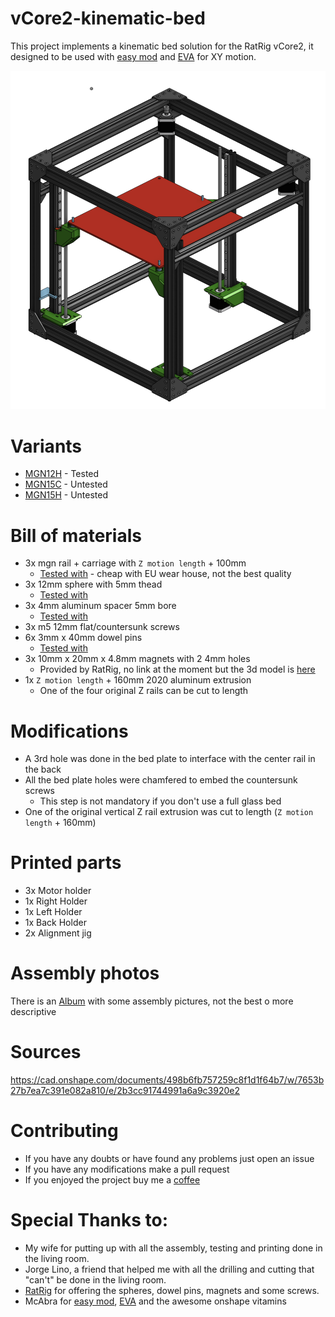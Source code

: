 # vCore2-kinematic-bed

This project implements a kinematic bed solution for the RatRig vCore2, it designed to be used with [easy mod](https://github.com/EVA-3D/easy-mod) and [EVA](https://pkucmus.github.io/EVA/) for XY motion.

![alt text](./assets/assembly.png "Logo Title Text 1")

# Variants

- [MGN12H](./stl/mgn12h) - Tested
- [MGN15C](./stl/mgn15c) - Untested
- [MGN15H](./stl/mgn15h) - Untested

# Bill of materials

- 3x mgn rail + carriage with `Z motion length` + 100mm
    - [Tested with](https://www.banggood.com/Machifit-MGN12-100-1000mm-Linear-Rail-Guide-with-MGN12H-Linear-Sliding-Guide-Block-CNC-Parts-p-1156260.html?rmmds=myorder&ID=515971&cur_warehouse=UK) - cheap with EU wear house, not the best quality
- 3x 12mm sphere with 5mm thead
    - [Tested with](https://www.ratrig.com/steel-ball-12mm-threaded-m5.html)
- 3x 4mm aluminum spacer 5mm bore
    - [Tested with](https://www.ratrig.com/aluminium-spacer-40mm.html)
- 3x m5 12mm flat/countersunk screws
- 6x 3mm x 40mm dowel pins
    - [Tested with](https://www.ratrig.com/dowel-pin-3-0mm-x-40-0mm.html)
- 3x 10mm x 20mm x 4.8mm magnets with 2 4mm holes
    - Provided by RatRig, no link at the moment but the 3d model is [here](./assets/magnet.stl)
- 1x `Z motion length` + 160mm 2020 aluminum extrusion
    - One of the four original Z rails can be cut to length


# Modifications

- A 3rd hole was done in the bed plate to interface with the center rail in the back
- All the bed plate holes were chamfered to embed the countersunk screws
    - This step is not mandatory if you don't use a full glass bed
- One of the original vertical Z rail extrusion was cut to length (`Z motion length` + 160mm)

# Printed parts

- 3x Motor holder
- 1x Right Holder
- 1x Left Holder
- 1x Back Holder
- 2x Alignment jig

# Assembly photos

There is an [Album](https://photos.google.com/album/AF1QipPb8UzY6MsozT46tPPoFIl3qnk6D_y54e8xmwLS) with some assembly pictures, not the best o more descriptive

# Sources

https://cad.onshape.com/documents/498b6fb757259c8f1d1f64b7/w/7653b27b7ea7c391e082a810/e/2b3cc91744991a6a9c3920e2

# Contributing

- If you have any doubts or have found any problems just open an issue
- If you have any modifications make a pull request
- If you enjoyed the project buy me a [coffee](https://paypal.me/eduardoliveira2009)

# Special Thanks to:
- My wife for putting up with all the assembly, testing and printing done in the living room.
- Jorge Lino, a friend that helped me with all the drilling and cutting that "can't" be done in the living room.
- [RatRig](https://www.ratrig.com/) for offering the spheres, dowel pins, magnets and some screws.
- McAbra for [easy mod](https://github.com/EVA-3D/easy-mod), [EVA](https://pkucmus.github.io/EVA/) and the awesome onshape vitamins


